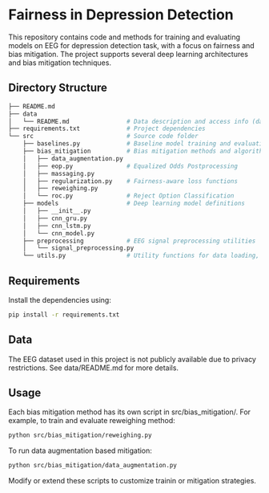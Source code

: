 # Fairness in Depression Detection
This repository contains code and methods for training and evaluating models on EEG for depression detection task, with a focus on fairness and bias mitigation. The project supports several deep learning architectures and bias mitigation techniques.

## Directory Structure
```bash
├── README.md
├── data
│   └── README.md                # Data description and access info (data not public)
├── requirements.txt             # Project dependencies
└── src                          # Source code folder
    ├── baselines.py             # Baseline model training and evaluation scripts
    ├── bias_mitigation          # Bias mitigation methods and algorithms
    │   ├── data_augmentation.py
    │   ├── eop.py               # Equalized Odds Postprocessing
    │   ├── massaging.py
    │   ├── regularization.py    # Fairness-aware loss functions
    │   ├── reweighing.py
    │   └── roc.py               # Reject Option Classification
    ├── models                   # Deep learning model definitions
    │   ├── __init__.py
    │   ├── cnn_gru.py
    │   ├── cnn_lstm.py
    │   └── cnn_model.py
    ├── preprocessing            # EEG signal preprocessing utilities
    │   └── signal_preprocessing.py
    └── utils.py                 # Utility functions for data loading, metrics, etc.
```

## Requirements
Install the dependencies using:
```bash
pip install -r requirements.txt
```
## Data
The EEG dataset used in this project is not publicly available due to privacy restrictions. See data/README.md for more details.

## Usage
Each bias mitigation method has its own script in src/bias_mitigation/. For example, to train and evaluate reweighing method:
```bash
python src/bias_mitigation/reweighing.py
```

To run data augmentation based mitigation:

```bash
python src/bias_mitigation/data_augmentation.py
```

Modify or extend these scripts to customize trainin or mitigation strategies.

